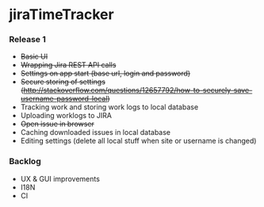 # jiraTimeTracker

### Release 1

* ~~Basic UI~~
* ~~Wrapping Jira REST API calls~~
* ~~Settings on app start (base url, login and password)~~
* ~~Secure storing of settings (http://stackoverflow.com/questions/12657792/how-to-securely-save-username-password-local)~~
* Tracking work and storing work logs to local database
* Uploading worklogs to JIRA
*  ~~Open issue in browser~~
* Caching downloaded issues in local database
* Editing settings (delete all local stuff when site or username is changed)

### Backlog

* UX & GUI improvements
* I18N
* CI
